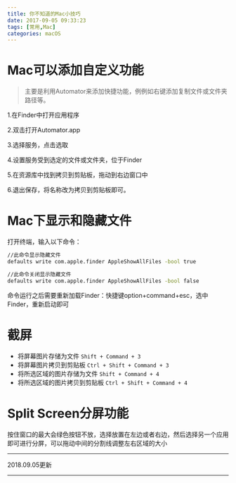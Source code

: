 ```yaml
---
title: 你不知道的Mac小技巧
date: 2017-09-05 09:33:23
tags: [常用,Mac]
categories: macOS
---
```


# Mac可以添加自定义功能

> 主要是利用Automator来添加快捷功能，例例如右键添加复制文件或文件夹路径等。

<!--more-->

1.在Finder中打开应用程序

2.双击打开Automator.app

3.选择服务，点击选取

4.设置服务受到选定的文件或文件夹，位于Finder

5.在资源库中找到拷贝到剪贴板，拖动到右边窗口中

6.退出保存，将名称改为拷贝到剪贴板即可。

# Mac下显示和隐藏文件

打开终端，输入以下命令：

```bash
//此命令显示隐藏文件
defaults write com.apple.finder AppleShowAllFiles -bool true

//此命令关闭显示隐藏文件
defaults write com.apple.finder AppleShowAllFiles -bool false
```

命令运行之后需要重新加载Finder：快捷键option+command+esc，选中Finder，重新启动即可

# 截屏

* 将屏幕图片存储为文件 `Shift + Command + 3`
* 将屏幕图片拷贝到剪贴板 `Ctrl + Shift + Command + 3`
* 将所选区域的图片存储为文件 `Shift + Command + 4`
* 将所选区域的图片拷贝到剪贴板 `Ctrl + Shift + Command + 4`

# Split Screen分屏功能

按住窗口的最大会绿色按钮不放，选择放置在左边或者右边，然后选择另一个应用即可进行分屏，可以拖动中间的分割线调整左右区域的大小

---
2018.09.05更新

---